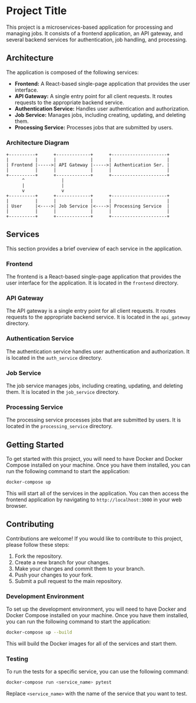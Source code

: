 # Project Title

This project is a microservices-based application for processing and managing jobs. It consists of a frontend application, an API gateway, and several backend services for authentication, job handling, and processing.

## Architecture

The application is composed of the following services:

*   **Frontend:** A React-based single-page application that provides the user interface.
*   **API Gateway:** A single entry point for all client requests. It routes requests to the appropriate backend service.
*   **Authentication Service:** Handles user authentication and authorization.
*   **Job Service:** Manages jobs, including creating, updating, and deleting them.
*   **Processing Service:** Processes jobs that are submitted by users.

### Architecture Diagram

```
+----------+      +-------------+      +---------------------+
|          |      |             |      |                     |
| Frontend |----->| API Gateway |----->| Authentication Ser. |
|          |      |             |      |                     |
+----------+      +-------------+      +---------------------+
      ^              |
      |              |
      v              v
+----------+      +-------------+      +---------------------+
|          |      |             |      |                     |
| User     |<---->| Job Service |<---->| Processing Service  |
|          |      |             |      |                     |
+----------+      +-------------+      +---------------------+
```

## Services

This section provides a brief overview of each service in the application.

### Frontend

The frontend is a React-based single-page application that provides the user interface for the application. It is located in the `frontend` directory.

### API Gateway

The API gateway is a single entry point for all client requests. It routes requests to the appropriate backend service. It is located in the `api_gateway` directory.

### Authentication Service

The authentication service handles user authentication and authorization. It is located in the `auth_service` directory.

### Job Service

The job service manages jobs, including creating, updating, and deleting them. It is located in the `job_service` directory.

### Processing Service

The processing service processes jobs that are submitted by users. It is located in the `processing_service` directory.

## Getting Started

To get started with this project, you will need to have Docker and Docker Compose installed on your machine. Once you have them installed, you can run the following command to start the application:

```bash
docker-compose up
```

This will start all of the services in the application. You can then access the frontend application by navigating to `http://localhost:3000` in your web browser.

## Contributing

Contributions are welcome! If you would like to contribute to this project, please follow these steps:

1.  Fork the repository.
2.  Create a new branch for your changes.
3.  Make your changes and commit them to your branch.
4.  Push your changes to your fork.
5.  Submit a pull request to the main repository.

### Development Environment

To set up the development environment, you will need to have Docker and Docker Compose installed on your machine. Once you have them installed, you can run the following command to start the application:

```bash
docker-compose up --build
```

This will build the Docker images for all of the services and start them.

### Testing

To run the tests for a specific service, you can use the following command:

```bash
docker-compose run <service_name> pytest
```

Replace `<service_name>` with the name of the service that you want to test.
